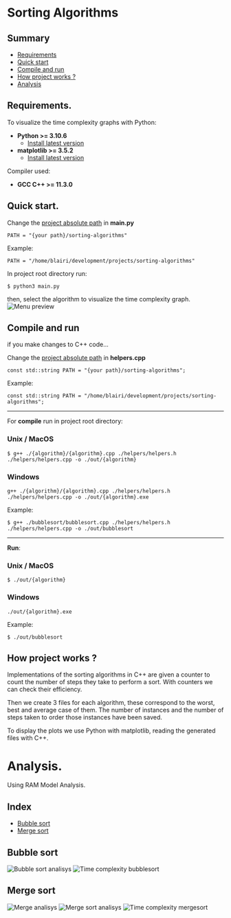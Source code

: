 # Sorting Algorithms

## Summary
- [Requirements](#requirements)
- [Quick start](#quickstart)
- [Compile and run](#compileandrun)
- [How project works ?](#projectworks)
- [Analysis](#analysis)

## Requirements. <a name="requirements"></a>
To visualize the time complexity graphs with Python:
- **Python >= 3.10.6**
    - [Install latest version](https://www.python.org/downloads/)
- **matplotlib >= 3.5.2**
    - [Install latest version](https://matplotlib.org/stable/users/getting_started/)

Compiler used:
- **GCC C++ >= 11.3.0**


## Quick start. <a name="quickstart"></a>

Change the [project absolute path](https://github.com/Blairi/sorting-algorithms/blob/main/main.py#L3) in **main.py**

```
PATH = "{your path}/sorting-algorithms"
```
Example:
```
PATH = "/home/blairi/development/projects/sorting-algorithms"
```

In project root directory run:
```
$ python3 main.py
```

then, select the algorithm to visualize the time complexity graph.
![Menu preview](./preview/menu.png)

## Compile and run <a name="compileandrun"></a>

if you make changes to C++ code...

Change the [project absolute path](https://github.com/Blairi/sorting-algorithms/blob/main/helpers/helpers.cpp#L6) in **helpers.cpp**

```
const std::string PATH = "{your path}/sorting-algorithms";
```
Example:
```
const std::string PATH = "/home/blairi/development/projects/sorting-algorithms";
```
<hr />

For **compile** run in project root directory:
### Unix / MacOS
```
$ g++ ./{algorithm}/{algorithm}.cpp ./helpers/helpers.h ./helpers/helpers.cpp -o ./out/{algorithm}
```
### Windows
```
g++ ./{algorithm}/{algorithm}.cpp ./helpers/helpers.h ./helpers/helpers.cpp -o ./out/{algorithm}.exe
```

Example:
```
$ g++ ./bubblesort/bubblesort.cpp ./helpers/helpers.h ./helpers/helpers.cpp -o ./out/bubblesort
```
<hr />

**Run**:
### Unix / MacOS
```
$ ./out/{algorithm}
```
### Windows
```
./out/{algorithm}.exe
```

Example:
```
$ ./out/bubblesort
```
## How project works ? <a name="projectworks"></a>
Implementations of the sorting algorithms in C++ are given a counter to count the number of steps they take to perform a sort. With counters we can check their efficiency.

Then we create 3 files for each algorithm, these correspond to the worst, best and average case of them. The number of instances and the number of steps taken to order those instances have been saved.

To display the plots we use Python with matplotlib, reading the generated files with C++.

# Analysis. <a name="analysis"></a>
Using RAM Model Analysis.
## Index
- [Bubble sort](#bubblesort)
- [Merge sort](#mergesort)
## Bubble sort <a name="bubblesort"></a>
![Bubble sort analisys](./analysis/bubblesort.png)
![Time complexity bubblesort](./graphs/bubblesort_graph.png)
## Merge sort <a name="mergesort"></a>
![Merge analisys](./analysis/mergesort1.png)
![Merge sort analisys](./analysis/mergesort2.png)
![Time complexity mergesort](./graphs/mergesort_graph.png)
